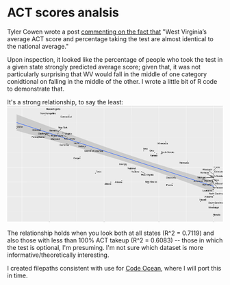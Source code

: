 # ACT scores analsis
Tyler Cowen wrote a post [commenting on the fact that](http://marginalrevolution.com/marginalrevolution/2017/04/west-virginia-fact-day-comments.html) "West Virginia’s average ACT score and percentage taking the test are almost identical to the national average."

Upon inspection, it looked like the percentage of people who took the test in a given state strongly predicted average score;
given that, it was not particularly surprising that WV would fall in the middle of one category conidtional on falling in the middle of the other. I wrote a little bit of R code to demonstrate that. 

It's a strong relationship, to say the least:
![All states](https://github.com/setgree/ACT_score_analysis/blob/master/ACT.png)

The relationship holds when you look both at all states (R^2 = 0.7119) and also those with less than 100% ACT takeup (R^2 = 0.6083) -- those in which the test is optional, I'm presuming. I'm not sure which dataset is more informative/theoretically interesting. 

I created filepaths consistent with use for [Code Ocean](codeocean.com), where I will port this in time. 

